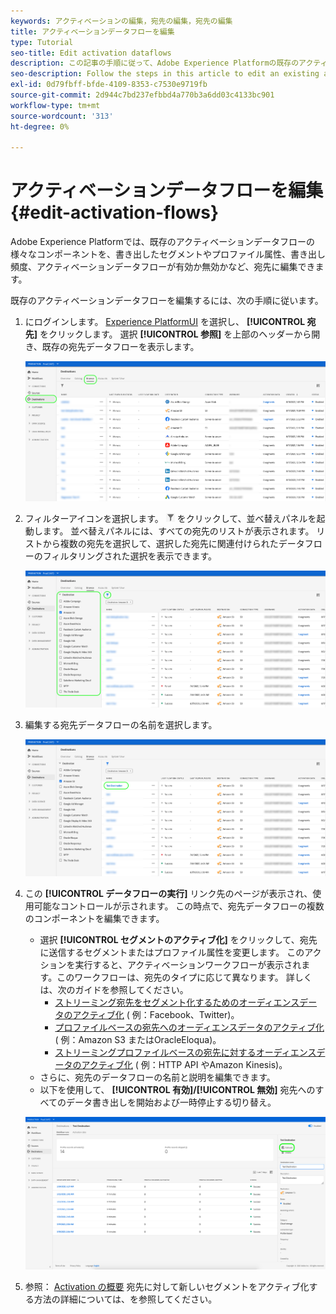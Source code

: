 ```yaml
---
keywords: アクティベーションの編集，宛先の編集，宛先の編集
title: アクティベーションデータフローを編集
type: Tutorial
seo-title: Edit activation dataflows
description: この記事の手順に従って、Adobe Experience Platformの既存のアクティベーションデータフローを編集します。
seo-description: Follow the steps in this article to edit an existing activation dataflow in Adobe Experience Platform.
exl-id: 0d79fbff-bfde-4109-8353-c7530e9719fb
source-git-commit: 2d944c7bd237efbbd4a770b3a6dd03c4133bc901
workflow-type: tm+mt
source-wordcount: '313'
ht-degree: 0%

---
```


# アクティベーションデータフローを編集 {#edit-activation-flows}

Adobe Experience Platformでは、既存のアクティベーションデータフローの様々なコンポーネントを、書き出したセグメントやプロファイル属性、書き出し頻度、アクティベーションデータフローが有効か無効かなど、宛先に編集できます。

既存のアクティベーションデータフローを編集するには、次の手順に従います。

1. にログインします。 [Experience PlatformUI](https://platform.adobe.com/) を選択し、 **[!UICONTROL 宛先]** をクリックします。 選択 **[!UICONTROL 参照]** を上部のヘッダーから開き、既存の宛先データフローを表示します。

   ![宛先の参照](../assets/ui/edit-activation/browse-destinations.png)

2. フィルターアイコンを選択します。 ![フィルターアイコン](../assets/ui/edit-activation/filter.png) をクリックして、並べ替えパネルを起動します。 並べ替えパネルには、すべての宛先のリストが表示されます。 リストから複数の宛先を選択して、選択した宛先に関連付けられたデータフローのフィルタリングされた選択を表示できます。

   ![宛先のフィルタリング](../assets/ui/edit-activation/filter-destinations.png)

3. 編集する宛先データフローの名前を選択します。

   ![宛先を選択](../assets/ui/edit-activation/destination-select.png)

4. この **[!UICONTROL データフローの実行]** リンク先のページが表示され、使用可能なコントロールが示されます。 この時点で、宛先データフローの複数のコンポーネントを編集できます。

   * 選択 **[!UICONTROL セグメントのアクティブ化]** をクリックして、宛先に送信するセグメントまたはプロファイル属性を変更します。 このアクションを実行すると、アクティベーションワークフローが表示されます。このワークフローは、宛先のタイプに応じて異なります。 詳しくは、次のガイドを参照してください。
      * [ストリーミング宛先をセグメント化するためのオーディエンスデータのアクティブ化](./activate-segment-streaming-destinations.md) ( 例：Facebook、Twitter)。
      * [プロファイルベースの宛先へのオーディエンスデータのアクティブ化](./activate-batch-profile-destinations.md) ( 例：Amazon S3 またはOracleEloqua)。
      * [ストリーミングプロファイルベースの宛先に対するオーディエンスデータのアクティブ化](./activate-streaming-profile-destinations.md) ( 例：HTTP API やAmazon Kinesis)。
   * さらに、宛先のデータフローの名前と説明を編集できます。
   * 以下を使用して、 **[!UICONTROL 有効]/[!UICONTROL 無効]** 宛先へのすべてのデータ書き出しを開始および一時停止する切り替え。

   ![宛先の詳細](../assets/ui/edit-activation/destination-details.png)

5. 参照： [Activation の概要](activation-overview.md) 宛先に対して新しいセグメントをアクティブ化する方法の詳細については、を参照してください。
